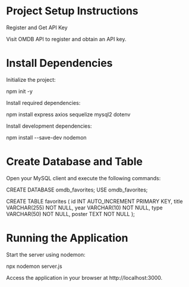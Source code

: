 # Project Setup Instructions

Register and Get API Key

Visit OMDB API to register and obtain an API key.

# Install Dependencies

Initialize the project:

npm init -y

Install required dependencies:

npm install express axios sequelize mysql2 dotenv

Install development dependencies:

npm install --save-dev nodemon

# Create Database and Table

Open your MySQL client and execute the following commands:

CREATE DATABASE omdb_favorites;
USE omdb_favorites;

CREATE TABLE favorites (
    id INT AUTO_INCREMENT PRIMARY KEY,
    title VARCHAR(255) NOT NULL,
    year VARCHAR(10) NOT NULL,
    type VARCHAR(50) NOT NULL,
    poster TEXT NOT NULL
);

# Running the Application

Start the server using nodemon:

npx nodemon server.js

Access the application in your browser at http://localhost:3000.